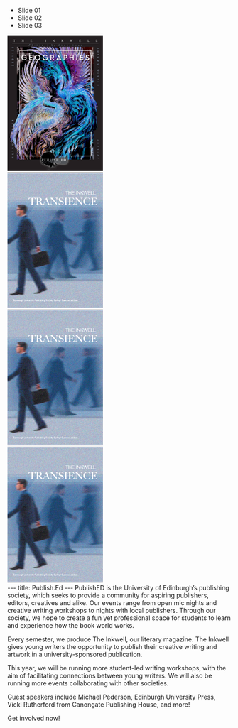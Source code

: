 <html>
<head>
  <link rel="stylesheet" type="text/css" href="https://cdn.jsdelivr.net/npm/@splidejs/splide@4.1.4/dist/css/splide.min.css">
</head>
<body> 
  <section class="splide" aria-label="Splide Basic HTML Example">
  <div class="splide__track">
		<ul class="splide__list">
			<li class="splide__slide">Slide 01</li>
			<li class="splide__slide">Slide 02</li>
			<li class="splide__slide">Slide 03</li>
		</ul>
  </div>
</section>
  <script src="https://cdn.jsdelivr.net/npm/@splidejs/splide@4.1.4/dist/js/splide.min.js"></script>
  <script>
  new Splide( '.splide' ).mount();
</script>
  <div class="Inkwell Carousel">
    <div>
      <img src="Images/Geographies-Cover-Page.png" alt="Geographies" width=215>
    </div>
    <div>
    <img src="Images/Transience-Cover-Page.png" alt="Transience" width=215>
    </div>
    <div>
    <img src="Images/Transience-Cover-Page.png" alt="Transience" width=215>
    </div>
    <div>
    <img src="Images/Transience-Cover-Page.png" alt="Transience" width=215>
    </div>
  </div>

  <script type="text/javascript" src="https://cdnjs.cloudflare.com/ajax/libs/jquery/3.7.1/jquery.min.js"></script>
  <script type="text/javascript" src="https://cdnjs.cloudflare.com/ajax/libs/jquery-migrate/3.5.2/jquery-migrate.min.js"></script>
  <script type="text/javascript" src="https://cdnjs.cloudflare.com/ajax/libs/slick-carousel/1.9.0/slick.min.js"></script>
  
  <script>
    $(document).ready(function(){
      $('.Inkwell Carousel').slick({
        setting-name: setting-value
      });
    });
  </script>


</body>
</html>
---
title: Publish.Ed
---
PublishED is the University of Edinburgh’s publishing society, which seeks to provide a community for aspiring publishers, editors, creatives and alike. Our events range from open mic nights and creative writing workshops to nights with local publishers. Through our society, we hope to create a fun yet professional space for students to learn and experience how the book world works. 

Every semester, we produce The Inkwell, our literary magazine. The Inkwell gives young writers the opportunity to publish their creative writing and artwork in a university-sponsored publication.  

This year, we will be running more student-led writing workshops, with the aim of facilitating connections between young writers. We will also be running more events collaborating with other societies.

Guest speakers include Michael Pederson, Edinburgh University Press, Vicki Rutherford from Canongate Publishing House, and more!

Get involved now! 
